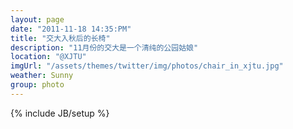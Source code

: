 ```yaml
---
layout: page
date: "2011-11-18 14:35:PM"
title: "交大入秋后的长椅"
description: "11月份的交大是一个清纯的公园姑娘"
location: "@XJTU"
imgUrl: "/assets/themes/twitter/img/photos/chair_in_xjtu.jpg"
weather: Sunny
group: photo
---
```

{% include JB/setup %}
